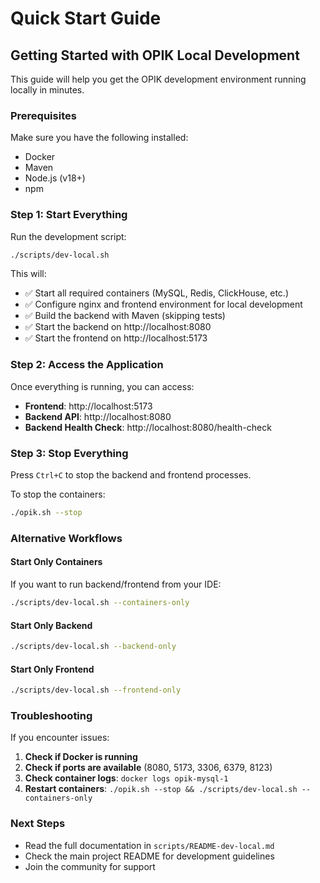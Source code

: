 # Quick Start Guide

## Getting Started with OPIK Local Development

This guide will help you get the OPIK development environment running locally in minutes.

### Prerequisites

Make sure you have the following installed:
- Docker
- Maven
- Node.js (v18+)
- npm

### Step 1: Start Everything

Run the development script:

```bash
./scripts/dev-local.sh
```

This will:
- ✅ Start all required containers (MySQL, Redis, ClickHouse, etc.)
- ✅ Configure nginx and frontend environment for local development
- ✅ Build the backend with Maven (skipping tests)
- ✅ Start the backend on http://localhost:8080
- ✅ Start the frontend on http://localhost:5173

### Step 2: Access the Application

Once everything is running, you can access:
- **Frontend**: http://localhost:5173
- **Backend API**: http://localhost:8080
- **Backend Health Check**: http://localhost:8080/health-check

### Step 3: Stop Everything

Press `Ctrl+C` to stop the backend and frontend processes.

To stop the containers:
```bash
./opik.sh --stop
```

### Alternative Workflows

#### Start Only Containers
If you want to run backend/frontend from your IDE:
```bash
./scripts/dev-local.sh --containers-only
```

#### Start Only Backend
```bash
./scripts/dev-local.sh --backend-only
```

#### Start Only Frontend
```bash
./scripts/dev-local.sh --frontend-only
```

### Troubleshooting

If you encounter issues:

1. **Check if Docker is running**
2. **Check if ports are available** (8080, 5173, 3306, 6379, 8123)
3. **Check container logs**: `docker logs opik-mysql-1`
4. **Restart containers**: `./opik.sh --stop && ./scripts/dev-local.sh --containers-only`

### Next Steps

- Read the full documentation in `scripts/README-dev-local.md`
- Check the main project README for development guidelines
- Join the community for support